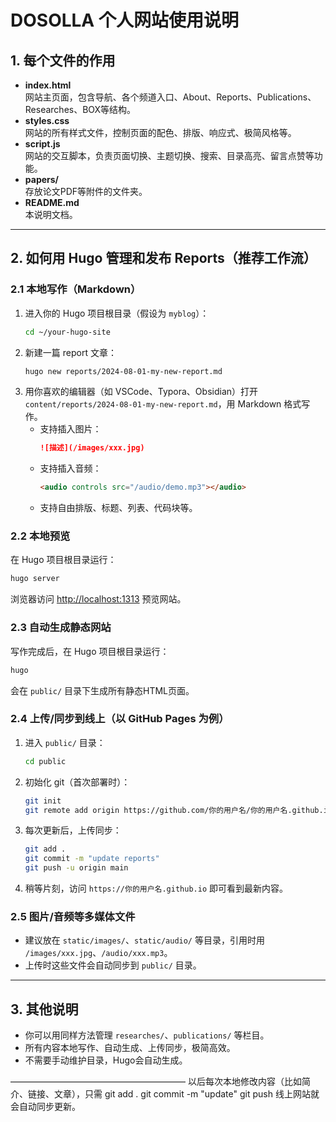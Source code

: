 # DOSOLLA 个人网站使用说明

## 1. 每个文件的作用

- **index.html**  
  网站主页面，包含导航、各个频道入口、About、Reports、Publications、Researches、BOX等结构。
- **styles.css**  
  网站的所有样式文件，控制页面的配色、排版、响应式、极简风格等。
- **script.js**  
  网站的交互脚本，负责页面切换、主题切换、搜索、目录高亮、留言点赞等功能。
- **papers/**  
  存放论文PDF等附件的文件夹。
- **README.md**  
  本说明文档。

---

## 2. 如何用 Hugo 管理和发布 Reports（推荐工作流）

### 2.1 本地写作（Markdown）

1. 进入你的 Hugo 项目根目录（假设为 `myblog`）：
   ```bash
   cd ~/your-hugo-site
   ```
2. 新建一篇 report 文章：
   ```bash
   hugo new reports/2024-08-01-my-new-report.md
   ```
3. 用你喜欢的编辑器（如 VSCode、Typora、Obsidian）打开 `content/reports/2024-08-01-my-new-report.md`，用 Markdown 格式写作。
   - 支持插入图片：
     ```markdown
     ![描述](/images/xxx.jpg)
     ```
   - 支持插入音频：
     ```html
     <audio controls src="/audio/demo.mp3"></audio>
     ```
   - 支持自由排版、标题、列表、代码块等。

### 2.2 本地预览

在 Hugo 项目根目录运行：
```bash
hugo server
```
浏览器访问 [http://localhost:1313](http://localhost:1313) 预览网站。

### 2.3 自动生成静态网站

写作完成后，在 Hugo 项目根目录运行：
```bash
hugo
```
会在 `public/` 目录下生成所有静态HTML页面。

### 2.4 上传/同步到线上（以 GitHub Pages 为例）

1. 进入 `public/` 目录：
   ```bash
   cd public
   ```
2. 初始化 git（首次部署时）：
   ```bash
   git init
   git remote add origin https://github.com/你的用户名/你的用户名.github.io.git
   ```
3. 每次更新后，上传同步：
   ```bash
   git add .
   git commit -m "update reports"
   git push -u origin main
   ```
4. 稍等片刻，访问 `https://你的用户名.github.io` 即可看到最新内容。

### 2.5 图片/音频等多媒体文件
- 建议放在 `static/images/`、`static/audio/` 等目录，引用时用 `/images/xxx.jpg`、`/audio/xxx.mp3`。
- 上传时这些文件会自动同步到 `public/` 目录。

---

## 3. 其他说明
- 你可以用同样方法管理 `researches/`、`publications/` 等栏目。
- 所有内容本地写作、自动生成、上传同步，极简高效。
- 不需要手动维护目录，Hugo会自动生成。

————————————————————
以后每次本地修改内容（比如简介、链接、文章），只需 
git add .
git commit -m "update" 
git push
线上网站就会自动同步更新。